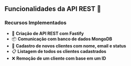 ## Funcionalidades da API REST 🚀

### Recursos Implementados

- 🌟 **Criação de API REST com Fastify**
- 📦 **Comunicação com banco de dados MongoDB**
- 📝 **Cadastro de novos clientes com nome, email e status**
- 📋 **Listagem de todos os clientes cadastrados**
- ❌ **Remoção de um cliente com base em um ID**
